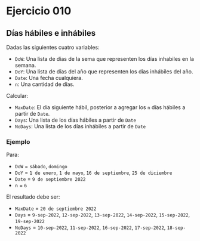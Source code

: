 # Ejercicio **010**

## Días hábiles e inhábiles

Dadas las siguientes cuatro variables:

* `DoW`: Una lista de días de la sema que representen los días inhabiles en la semana.
* `DoY`: Una lista de días del año que representen los días inhábiles del año.
* `Date`: Una fecha cualquiera.
* `n`: Una cantidad de días.

Calcular:

* `MaxDate`: El día siguiente hábil, posterior a agregar los `n` días hábiles a partir de `Date`.
* `Days`: Una lista de los días hábiles a partir de `Date`
* `NoDays`: Una lista de los días inhábiles a partir de `Date`

### Ejemplo

Para:

* `DoW` = `sábado`, `domingo`
* `DoY` =  `1 de enero`, `1 de mayo`, `16 de septiembre`, `25 de diciembre`
* `Date` = `9 de septiembre 2022`
* `n` = `6`

El resultado debe ser:

* `MaxDate` = `20 de septiembre 2022`
* `Days` = `9-sep-2022`, `12-sep-2022`, `13-sep-2022`, `14-sep-2022`, `15-sep-2022`, `19-sep-2022`
* `NoDays` = `10-sep-2022`, `11-sep-2022`, `16-sep-2022`, `17-sep-2022`, `18-sep-2022`

